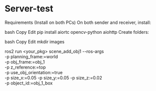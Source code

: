 # Server-test


Requirements (Install on both PCs)
On both sender and receiver, install:

bash
Copy
Edit
pip install aiortc opencv-python aiohttp
Create folders:

bash
Copy
Edit
mkdir images


ros2 run <your_pkg> scene_add_obj1 --ros-args \
  -p planning_frame:=world \
  -p obj_frame:=obj_1 \
  -p z_reference:=top \
  -p use_obj_orientation:=true \
  -p size_x:=0.05 -p size_y:=0.05 -p size_z:=0.02 \
  -p object_id:=obj_1_box
